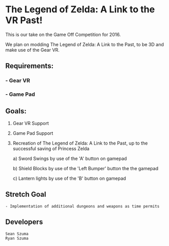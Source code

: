 # The Legend of Zelda: A Link to the VR Past!

This is our take on the Game Off Competition for 2016.

We plan on modding The Legend of Zelda: A Link to the Past, to be 3D and make use of the Gear VR. 

## Requirements:

### - Gear VR
### - Game Pad

## Goals:
  1) Gear VR Support
	
  2) Game Pad Support
	
  3) Recreation of The Legend of Zelda: A Link to the Past, up to the successful saving of Princess Zelda
	
      a) Sword Swings by use of the 'A' button on gamepad 
			
      b) Shield Blocks by use of the 'Left Bumper' button the the gamepad
			
      c) Lantern lights by use of the 'B' button on gamepad
  
## Stretch Goal
	- Implementation of additional dungeons and weapons as time permits
	
## Developers
	Sean Szuma 
	Ryan Szuma
